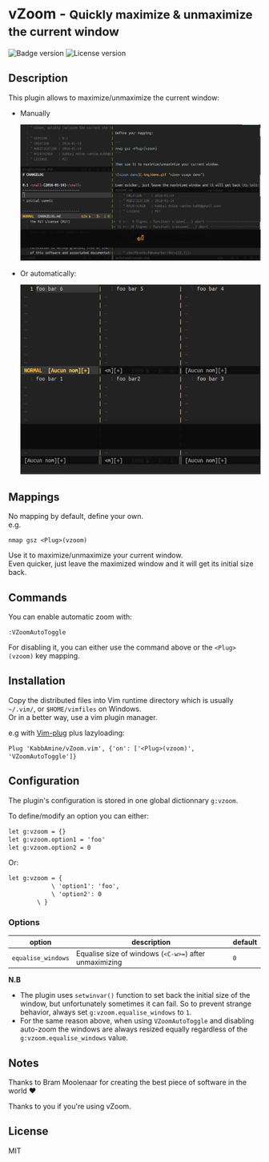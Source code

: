 # vZoom - <small>Quickly maximize & unmaximize the current window</small>

![Badge version](https://img.shields.io/badge/version-0.3-blue.svg?style=flat-square "Badge for version")
![License version](https://img.shields.io/badge/license-MIT-blue.svg?style=flat-square "Badge for license")

## Description

This plugin allows to maximize/unmaximize the current window:

- Manually

	![vZoom demo](.img/demo.gif "vZoom usage demo")

- Or automatically:

	![Auto-zoom demo](.img/autozoom.gif "Auto-zoom demo")

## Mappings

No mapping by default, define your own.  
e.g.

```vim
nmap gsz <Plug>(vzoom)
```

Use it to maximize/unmaximize your current window.  
Even quicker, just leave the maximized window and it will get its initial size back.

## Commands

You can enable automatic zoom with:

```vim
:VZoomAutoToggle
```

For disabling it, you can either use the command above or the `<Plug>(vzoom)` key mapping.

## Installation

Copy the distributed files into Vim runtime directory which is usually `~/.vim/`, or `$HOME/vimfiles` on Windows.  
Or in a better way, use a vim plugin manager.

e.g with [Vim-plug](https://github.com/junegunn/vim-plug) plus lazyloading:

```vim
Plug 'KabbAmine/vZoom.vim', {'on': ['<Plug>(vzoom)', 'VZoomAutoToggle']}
```

## Configuration

The plugin's configuration is stored in one global dictionnary `g:vzoom`.

To define/modify an option you can either:

```
let g:vzoom = {}
let g:vzoom.option1 = 'foo'
let g:vzoom.option2 = 0
```

Or:

```vim
let g:vzoom = {
			\ 'option1': 'foo',
			\ 'option2': 0
		\ }
```

### Options

| option                    | description                                            | default             |
| ------------------------- | ---------------------------------------------------    | ------------------- |
| `equalise_windows`        | Equalise size of windows (`<C-w>=`) after unmaximizing | `0`                 |

**N.B**  
- The plugin uses `setwinvar()` function to set back the initial size of the window, but unfortunately sometimes it can fail. So to prevent strange behavior, always set `g:vzoom.equalise_windows` to `1`.
- For the same reason above, when using `VZoomAutoToggle` and disabling auto-zoom the windows are always resized equally regardless of the `g:vzoom.equalise_windows` value.

## Notes

Thanks to Bram Moolenaar for creating the best piece of software in the world :heart:

Thanks to you if you're using vZoom.

## License

MIT
